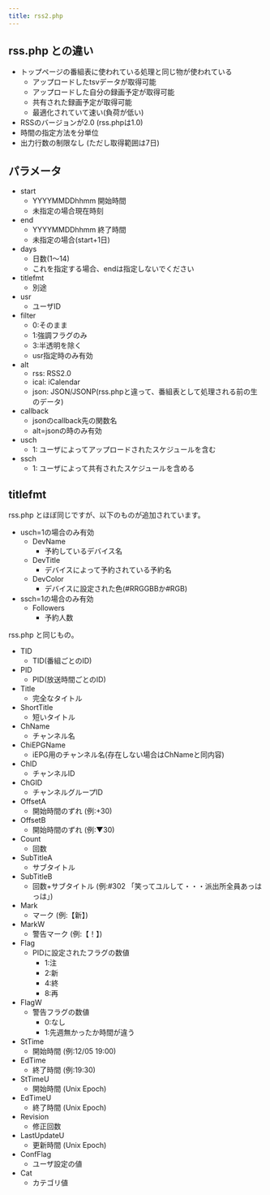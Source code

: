 ```yaml
---
title: rss2.php 
---
```


## rss.php との違い

- トップページの番組表に使われている処理と同じ物が使われている
    - アップロードしたtsvデータが取得可能
    - アップロードした自分の録画予定が取得可能
    - 共有された録画予定が取得可能
    - 最適化されていて速い(負荷が低い)
- RSSのバージョンが2.0 (rss.phpは1.0)
- 時間の指定方法を分単位
- 出力行数の制限なし (ただし取得範囲は7日)

## パラメータ

- start
    - YYYYMMDDhhmm 開始時間
    - 未指定の場合現在時刻
- end
    - YYYYMMDDhhmm 終了時間
    - 未指定の場合(start+1日)
- days
    - 日数(1～14)
    - これを指定する場合、endは指定しないでください
- titlefmt
    - 別途
- usr
    - ユーザID
- filter
    - 0:そのまま
    - 1:強調フラグのみ
    - 3:半透明を除く
    - usr指定時のみ有効
- alt
    - rss: RSS2.0
    - ical: iCalendar
    - json: JSON/JSONP(rss.phpと違って、番組表として処理される前の生のデータ)
- callback
    - jsonのcallback先の関数名
    - alt=jsonの時のみ有効
- usch
    - 1: ユーザによってアップロードされたスケジュールを含む
- ssch
    - 1: ユーザによって共有されたスケジュールを含める

## titlefmt

rss.php とほぼ同じですが、以下のものが追加されています。

- usch=1の場合のみ有効
    - DevName
        - 予約しているデバイス名
    - DevTitle
        - デバイスによって予約されている予約名
    - DevColor
        - デバイスに設定された色(#RRGGBBか#RGB)
- ssch=1の場合のみ有効
    - Followers
        - 予約人数

rss.php と同じもの。

- TID
    - TID(番組ごとのID)
- PID
    - PID(放送時間ごとのID)
- Title
    - 完全なタイトル
- ShortTitle
    - 短いタイトル
- ChName
    - チャンネル名
- ChiEPGName
    - iEPG用のチャンネル名(存在しない場合はChNameと同内容)
- ChID
    - チャンネルID
- ChGID
    - チャンネルグループID
- OffsetA
    - 開始時間のずれ (例:+30)
- OffsetB
    - 開始時間のずれ (例:▼30)
- Count
    - 回数
- SubTitleA
    - サブタイトル
- SubTitleB
    - 回数+サブタイトル (例:#302 「笑ってユルして・・・派出所全員あっはっは」)
- Mark
    - マーク (例:【新】)
- MarkW
    - 警告マーク (例:【！】)
- Flag
    - PIDに設定されたフラグの数値
        - 1:注
        - 2:新
        - 4:終
        - 8:再
- FlagW
    - 警告フラグの数値
        - 0:なし
        - 1:先週無かったか時間が違う
- StTime
    - 開始時間 (例:12/05 19:00)
- EdTime
    - 終了時間 (例:19:30)
- StTimeU
    - 開始時間 (Unix Epoch)
- EdTimeU
    - 終了時間 (Unix Epoch)
- Revision
    - 修正回数
- LastUpdateU
    - 更新時間 (Unix Epoch)
- ConfFlag
    - ユーザ設定の値
- Cat
    - カテゴリ値
